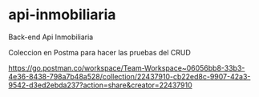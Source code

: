 # api-inmobiliaria
Back-end Api Inmobiliaria

 Coleccion en Postma para hacer las pruebas del CRUD

 https://go.postman.co/workspace/Team-Workspace~06056bb8-33b3-4e36-8438-798a7b48a528/collection/22437910-cb22ed8c-9907-42a3-9542-d3ed2ebda237?action=share&creator=22437910
